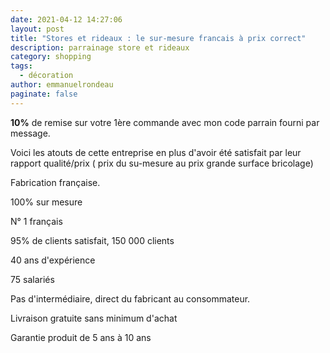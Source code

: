 ```yaml
---
date: 2021-04-12 14:27:06
layout: post
title: "Stores et rideaux : le sur-mesure francais à prix correct"
description: parrainage store et rideaux
category: shopping
tags:
  - décoration
author: emmanuelrondeau
paginate: false
---
```

**10%** de remise sur votre 1ère commande avec mon code parrain fourni par message.

Voici les atouts de cette entreprise en plus d'avoir été satisfait par leur rapport qualité/prix ( prix du su-mesure au prix grande surface bricolage)

Fabrication française.


100% sur mesure

N° 1 français


95% de clients satisfait, 150 000 clients


40 ans d'expérience


75 salariés


Pas d'intermédiaire, direct du fabricant au consommateur.


Livraison gratuite sans minimum d'achat


Garantie produit de 5 ans à 10 ans